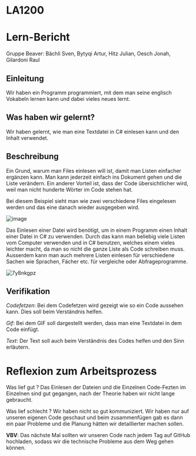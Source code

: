 # LA1200
# Lern-Bericht
Gruppe Beaver: Bächli Sven, Bytyqi Artur, Hitz Julian, Oesch Jonah, Gilardoni Raul

## Einleitung

Wir haben ein Programm programmiert, mit dem man seine englisch Vokabeln lernen kann und dabei vieles neues lernt.

## Was haben wir gelernt?

Wir haben gelernt, wie man eine Textdatei in C# einlesen kann und den Inhalt verwendet.

## Beschreibung

Ein Grund, warum man Files einlesen will ist, damit man Listen einfacher ergänzen kann. Man kann jederzeit einfach ins Dokument gehen und die Liste verändern. Ein anderer Vorteil ist, dass der Code übersichtlicher wird, weil man nicht hunderte Wörter im Code stehen hat.

Bei diesem Beispiel sieht man wie zwei verschiedene Files eingelesen werden und das eine danach wieder ausgegeben wird.

![image](https://user-images.githubusercontent.com/110892330/201883329-955c5e72-a0e1-4450-881a-91175f78890c.png)
 

Das Einlesen einer Datei wird benötigt, um in einem Programm einen Inhalt einer Datei in C# zu verwenden. Durch das kann man beliebig viele Listen vom Computer verwenden und in C# benutzen, welches einem vieles leichter macht, da man so nicht die ganze Liste als Code schreiben muss. Ausserdem kann man auch mehrere Listen einlesen für verschiedene Sachen wie Sprachen, Fächer etc. für vergleiche oder Abfrageprogramme.


![7y8nkgpz](https://user-images.githubusercontent.com/110893098/201880222-2d2d75f3-712a-4230-bb81-9b057eb8f3be.gif)


## Verifikation
*Codefetzen*: Bei dem Codefetzen wird gezeigt wie so ein Code aussehen kann. Dies soll beim Verständnis helfen.

*Gif*: Bei dem GIF soll dargestellt werden, dass man eine Textdatei in dem Code einfügt.

*Text*: Der Text soll auch beim Verständnis des Codes helfen und den Sinn erläutern.

# Reflexion zum Arbeitsprozess

Was lief gut ?
Das Einlesen der Dateien und die Einzelnen Code-Fezten im Einzelnen sind gut gegangen, nach der Theorie haben wir nicht lange gebraucht.

Was lief schlecht ?
Wir haben nicht so gut kommuniziert. Wir haben nur auf unseren eigenen Code geschaut und beim zusammenfügen gab es dann ein paar Probleme und 
die Planung hätten wir detaillierter machen sollen.

**VBV**: Das nächste Mal sollten wir unseren Code nach jedem Tag auf GitHub hochladen, sodass wir die technische Probleme aus dem Weg gehen können.
